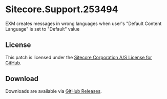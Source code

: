 # Sitecore.Support.253494
EXM creates messages in wrong languages when user's &quot;Default Content Language&quot; is set to &quot;Default&quot; value

## License  
This patch is licensed under the [Sitecore Corporation A/S License for GitHub](https://github.com/sitecoresupport/Sitecore.Support.253494/blob/master/LICENSE).  

## Download  
Downloads are available via [GitHub Releases](https://github.com/sitecoresupport/Sitecore.Support.253494/releases).  
